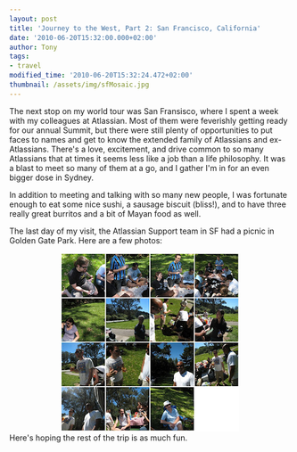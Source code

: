 ```yaml
---
layout: post
title: 'Journey to the West, Part 2: San Francisco, California'
date: '2010-06-20T15:32:00.000+02:00'
author: Tony
tags:
- travel
modified_time: '2010-06-20T15:32:24.472+02:00'
thumbnail: /assets/img/sfMosaic.jpg
---
```


The next stop on my world tour was San Fransisco, where I spent a week with my
colleagues at Atlassian. Most of them were feverishly getting ready for our
annual Summit, but there were still plenty of opportunities to put faces to
names and get to know the extended family of Atlassians and ex-Atlassians.
There's a love, excitement, and drive common to so many Atlassians that at times
it seems less like a job than a life philosophy. It was a blast to meet so many
of them at a go, and I gather I'm in for an even bigger dose in Sydney.

In addition to meeting and talking with so many new people, I was fortunate
enough to eat some nice sushi, a sausage biscuit (bliss!), and to have three
really great burritos and a bit of Mayan food as well.

The last day of my visit, the Atlassian Support team in SF had a picnic in
Golden Gate Park. Here are a few photos:

<div class="separator" style="clear: both; text-align: center;"><a href="http://www.flickr.com/photos/elaineandtony/sets/72157624191108893/" target="_BLANK">
<img border="0" src="/assets/img/sfMosaic.jpg" /></a></div>
Here's hoping the rest of the trip is as much fun.